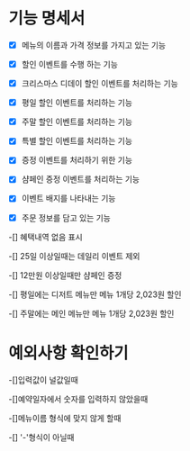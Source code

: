 # 기능 명세서 


-[x] 메뉴의 이름과 가격 정보를 가지고 있는 기능

-[x] 할인 이벤트를 수행 하는 기능

-[x] 크리스마스 디데이 할인 이벤트를 처리하는 기능

-[x] 평일 할인 이벤트를 처리하는 기능

-[x] 주말 할인 이벤트를 처리하는 기능

-[x] 특별 할인 이벤트를 처리하는 기능

-[x] 증정 이벤트를 처리하기 위한 기능

-[x] 샴페인 증정 이벤트를 처리하는 기능

-[x] 이벤트 배지를 나타내는 기능

-[x] 주문 정보를 담고 있는 기능

-[] 혜택내역 없음 표시

-[] 25일 이상일때는 데일리 이벤트 제외

-[] 12만원 이상일때만 샴페인 증정

-[] 평일에는 디저트 메뉴만 메뉴 1개당 2,023원 할인

-[] 주말에는 메인 메뉴만 메뉴 1개당 2,023원 할인

# 예외사항 확인하기

-[]입력값이 널값일때

-[]예약일자에서 숫자를 입력하지 않았을때

-[]메뉴이름 형식에 맞지 않게 할때

-[] '-'형식이 아닐때


